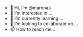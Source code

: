 - 👋 Hi, I’m @maronas
- 👀 I’m interested in ...
- 🌱 I’m currently learning ...
- 💞️ I’m looking to collaborate on ...
- 📫 How to reach me ...

<!---
maronas/maronas is a ✨ special ✨ repository because its `README.md` (this file) appears on your GitHub profile.
You can click the Preview link to take a look at your changes.
--->

